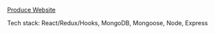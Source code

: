 

[Produce Website](https://produce-farm-app.herokuapp.com/)

Tech stack: React/Redux/Hooks, MongoDB, Mongoose, Node, Express
